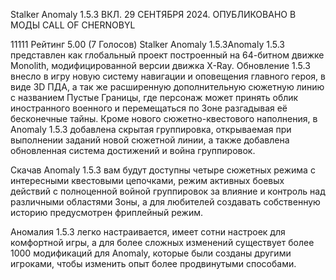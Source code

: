 Stalker Anomaly 1.5.3
ВКЛ. 29 СЕНТЯБРЯ 2024. ОПУБЛИКОВАНО В МОДЫ CALL OF CHERNOBYL

11111 Рейтинг 5.00 (7 Голосов)
Stalker Anomaly 1.5.3Anomaly 1.5.3 представлен как глобальный проект построенный на 64-битном движке Monolith, модифицированной версии движка X-Ray. Обновление 1.5.3 внесло в игру новую систему навигации и оповещения главного героя, в виде 3D ПДА, а так же расширенную дополнительную сюжетную линию с названием Пустые Границы, где персонаж может принять облик иностранного военного и перемещаться по Зоне разгадывая её бесконечные тайны. Кроме нового сюжетно-квестового наполнения, в Anomaly 1.5.3 добавлена скрытая группировка, открываемая при выполнении заданий новой сюжетной линии, а также добавлена обновленная система достижений и война группировок.

Скачав Anomaly 1.5.3 вам будут доступны четыре сюжетных режима с интересными квестовыми цепочками, режим активных боевых действий с полноценной войной группировок за влияние и контроль над различными областями Зоны, а для любителей создавать собственную историю предусмотрен фриплейный режим.

Аномалия 1.5.3 легко настраивается, имеет сотни настроек для комфортной игры, а для более сложных изменений существует более 1000 модификаций для Anomaly, которые были созданы другими игроками, чтобы изменить опыт более продвинутыми способами.
